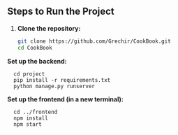 ## Steps to Run the Project

1. **Clone the repository:**
   ```bash
   git clone https://github.com/Grechir/CookBook.git
   cd CookBook

**Set up the backend:**
```
  cd project
  pip install -r requirements.txt
  python manage.py runserver
```
   
**Set up the frontend (in a new terminal):**
```
  cd ../frontend
  npm install
  npm start
```
